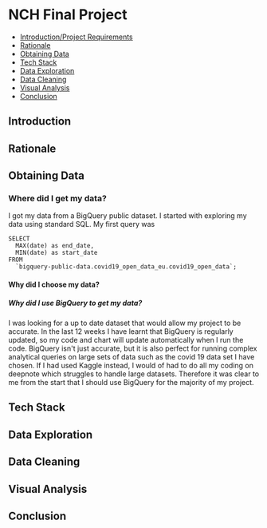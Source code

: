 # NCH Final Project
 
- [Introduction/Project Requirements](#Introduction)
- [Rationale](#Rationale)
- [Obtaining Data](#Obtaining-Data)
- [Tech Stack](#Tech-Stack)
- [Data Exploration](#Data-Exploration)
- [Data Cleaning](#Data-Cleaning)
- [Visual Analysis](#Visual-Analysis)
- [Conclusion](#Conclusion)

## Introduction

## Rationale

## Obtaining Data

### Where did I get my data?

I got my data from a BigQuery public dataset.
I started with exploring my data using standard SQL.
My first query was 
```
SELECT
  MAX(date) as end_date,
  MIN(date) as start_date
FROM
  `bigquery-public-data.covid19_open_data_eu.covid19_open_data`;
```

#### Why did I choose my data?

##### Why did I use BigQuery to get my data?

I was looking for a up to date dataset that would allow my project to be accurate. In the last 12 weeks I have learnt that BigQuery is regularly updated, so my code and chart will update automatically when I run the code. 
BigQuery isn't just accurate, but it is also perfect for running complex analytical queries on large sets of data such as the covid 19 data set I have chosen. If I had used Kaggle instead, I would of had to do all my coding on deepnote which struggles to handle large datasets. Therefore it was clear to me from the start that I should use BigQuery for the majority of my project.

## Tech Stack

## Data Exploration

## Data Cleaning 

## Visual Analysis

## Conclusion 


